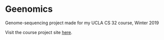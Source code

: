 # Geenomics

Genome-sequencing project made for my UCLA CS 32 course, Winter 2019

Visit the course project site [here](https://web.cs.ucla.edu/classes/winter19/cs32/Projects/4/spec.html).
